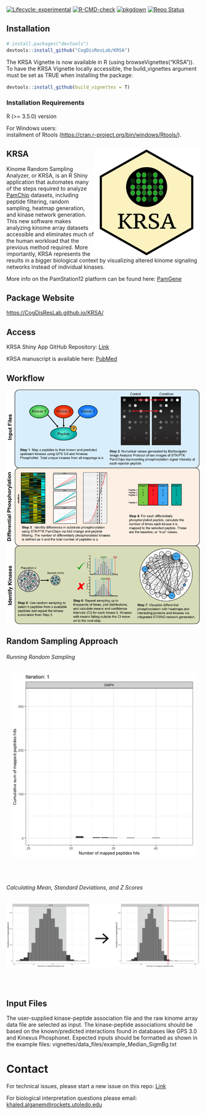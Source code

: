 <!-- badges: start -->

[![Lifecycle:
experimental](https://img.shields.io/badge/lifecycle-experimental-orange.svg)](https://www.tidyverse.org/lifecycle/#experimental)
[![R-CMD-check](https://github.com/CogDisResLab/KRSA/actions/workflows/R-CMD-check.yaml/badge.svg)](https://github.com/CogDisResLab/KRSA/actions/workflows/R-CMD-check.yaml)
[![pkgdown](https://github.com/CogDisResLab/KRSA/actions/workflows/pkgdown.yml/badge.svg)](https://github.com/CogDisResLab/KRSA/actions/workflows/pkgdown.yml)
[![Repo
Status](https://www.repostatus.org/badges/latest/active.svg)](https://www.repostatus.org/#active)

<!-- badges: end -->

## Installation

``` r
# install.packages("devtools")
devtools::install_github("CogDisResLab/KRSA")
```

The KRSA Vignette is now available in R (using browseVignettes(“KRSA”)).
To have the KRSA Vignette locally accessible, the build_vignettes
argument must be set as TRUE when installing the package:

``` r
devtools::install_github(build_vignettes = T)
```

### Installation Requirements

R (>= 3.5.0) version

For Windows users:  
installment of Rtools
(<https://cran.r-project.org/bin/windows/Rtools/>).

## KRSA <img src="man/figures/logo.png" align="right" height="280"/>

Kinome Random Sampling Analyzer, or KRSA, is an R Shiny application that
automates many of the steps required to analyze
[PamChip](%22https://pamgene.com/technology/%22) datasets, including
peptide filtering, random sampling, heatmap generation, and kinase
network generation. This new software makes analyzing kinome array
datasets accessible and eliminates much of the human workload that the
previous method required. More importantly, KRSA represents the results
in a bigger biological context by visualizing altered kinome signaling
networks instead of individual kinases.

More info on the PamStation12 platform can be found here:
[PamGene](%22https://pamgene.com/%22)

## Package Website

<https://CogDisResLab.github.io/KRSA/>

## Access

KRSA Shiny App GitHub Repository:
[Link](https://github.com/CogDisResLab/KRSA_App)

KRSA manuscript is available here:
[PubMed](https://pubmed.ncbi.nlm.nih.gov/34919543/)

## Workflow

![KRSA Workflow](man/figures/workflow.png)

## Random Sampling Approach

###### Running Random Sampling

<p align="center">
<img src="man/figures/rand_sampling_DMPK.gif"/>
</p>

<br /> <br />

###### Calculating Mean, Standard Deviations, and Z Scores

<p align="center">
<img src="man/figures/rand_explain_new.png"/>
</p>

<br /><br />

## Input Files

The user-supplied kinase-peptide association file and the raw kinome
array data file are selected as input. The kinase-peptide associations
should be based on the known/predicted interactions found in databases
like GPS 3.0 and Kinexus Phosphonet. Expected inputs should be formatted
as shown in the example files:
vignettes/data_files/example_Median_SigmBg.txt

# Contact

For technical issues, please start a new issue on this repo:
[Link](https://github.com/CogDisResLab/KRSA/issues)

For biological interpretation questions please email:
<khaled.alganem@rockets.utoledo.edu>
